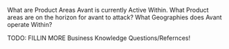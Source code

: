 What are Product Areas Avant is currently Active Within. What Product areas are on the horizon for avant to attack?
What Geographies does Avant operate Within?

TODO: FILLIN MORE Business Knowledge Questions/Refernces!
